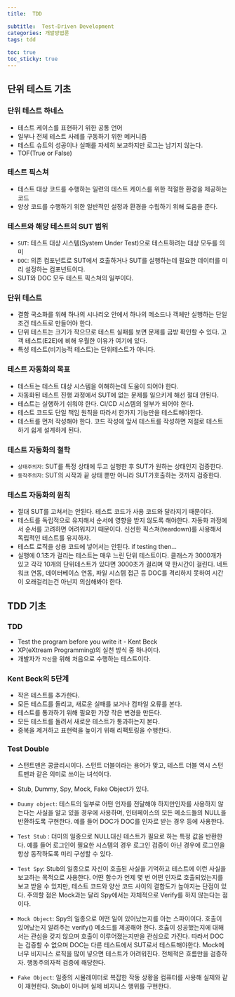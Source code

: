 ```yaml
---
title:  TDD

subtitle:  Test-Driven Development
categories: 개발방법론 
tags: tdd
 
toc: true
toc_sticky: true
---
```


  
## 단위 테스트 기초  
### 단위 테스트 하네스  
- 테스트 케이스를 표현하기 위한 공통 언어  
- 일부나 전체 테스트 사례를 구동하기 위한 메커니즘  
- 테스트 슈트의 성공이나 실패를 자세히 보고하지만 로그는 남기지 않는다.  
- TOF(True or False)  
  
### 테스트 픽스쳐  
- 테스트 대상 코드를 수행하는 일련의 테스트 케이스를 위한 적절한 환경을 제공하는 코드  
- 양상 코드를 수행하기 위한 일반적인 설정과 환경을 수립하기 위해 도움을 준다.  
  
### 테스트와 해당 테스트의 SUT 범위  
- `SUT`: 테스트 대상 시스템(System Under Test)으로 테스트하려는 대상 모두를 의미  
- `DOC`: 의존 컴포넌트로 SUT에서 호출하거나 SUT를 실행하는데 필요한 데이터를 미리 설정하는 컴포넌트이다.  
- SUT와 DOC 모두 테스트 픽스쳐의 일부이다.  
  
### 단위 테스트  
- 결함 국소화를 위해 하나의 시나리오 안에서 하나의 메소드나 객체만 실행하는 단일 조건 테스트로 만들어야 한다.  
- 단위 테스트는 크기가 작으므로 테스트 실패를 보면 문제를 금방 확인할 수 있다. 고객 테스트(E2E)에 비해 우월한 이유가 여기에 있다.  
- 특성 테스트(비기능적 테스트)는 단위테스트가 아니다.  
  
### 테스트 자동화의 목표  
- 테스트는 테스트 대상 시스템을 이해하는데 도움이 되어야 한다.  
- 자동화된 테스트 진행 과정에서 SUT에 없는 문제를 일으키게 해선 절대 안된다.  
- 테스트는 실행하기 쉬워야 한다. CI/CD 시스템의 일부가 되어야 한다.  
- 테스트 코드도 단일 책임 원칙을 따라서 한가지 기능만을 테스트해야한다.  
- 테스트를 먼저 작성해야 한다. 코드 작성에 앞서 테스트를 작성하면 저절로 테스트하기 쉽게 설계하게 된다.  
  
### 테스트 자동화의 철학  
- `상태주의자`: SUT를 특정 상태에 두고 실행한 후 SUT가 원하는 상태인지 검증한다.  
- `동작주의자`: SUT의 시작과 끝 상태 뿐만 아니라 SUT가호출하는 것까지 검증한다.  
  
### 테스트 자동화의 원칙  
- 절대 SUT를 고쳐서는 안된다. 테스트 코드가 사용 코드와 달라지기 때문이다.  
- 테스트를 독립적으로 유지해서 순서에 영향을 받지 않도록 해야한다. 자동화 과정에서 순서를 고려하면 어려워지기 때문이다. 신선한 픽스쳐(teardown)를 사용해서 독립적인 테스트를 유지하자.  
- 테스트 로직을 상용 코드에 넣어서는 안된다. if testing then...  
- 실행에 0.1초가 걸리는 테스트는 매우 느린 단위 테스트이다. 클래스가 3000개가 있고 각각 10개의 단위테스트가 있다면 3000초가 걸리며 약 한시간이 걸린다. 네트워크 연동, 데이터베이스 연동, 파일 시스템 접근 등 DOC를 격리하지 못하여 시간이 오래걸리는건 아닌지 의심해봐야 한다.  
  
## TDD 기초  
### TDD  
- Test the program before you write it - Kent Beck  
- XP(eXtream Programming)의 실천 방식 중 하나이다.  
- 개발자가 `자신`을 위해 처음으로 수행하는 테스트이다.  
  
### Kent Beck의 5단계  
- 작은 테스트를 추가한다.  
- 모든 테스트를 돌리고, 새로운 실패를 보거나 컴파일 오류를 본다.  
- 테스트를 통과하기 위해 필요한 가장 작은 변경을 만든다.  
- 모든 테스트를 돌려서 새로운 테스트가 통과하는지 본다.  
- 중복을 제거하고 표현력을 높이기 위해 리팩토링을 수행한다.  
  
### Test Double  
- 스턴트맨은 콩글리시이다. 스턴트 더블이라는 용어가 맞고, 테스트 더블 역시 스턴트맨과 같은 의미로 쓰이는 녀석이다.  
- Stub, Dummy, Spy, Mock, Fake Object가 있다.  
  
- `Duumy object`: 테스트의 일부로 어떤 인자를 전달해야 하지만인자를 사용하지 않는다는 사실을 알고 있을 경우에 사용하며, 인터페이스의 모든 메소드들의 NULL을 반환하도록 구현한다. 예를 들어 DOC가 DOC를 인자로 받는 경우 등에 사용한다.  
  
- `Test Stub` : 더미의 일종으로 NULL대신 테스트가 필요로 하는 특정 값을 반환한다. 예를 들어 로그인이 필요한 시스템의 경우 로그인 검증이 아닌 경우에 로그인을 항상 동작하도록 미리 구성할 수 있다.  
  
- `Test Spy`: Stub의 일종으로 자신이 호출된 사실을 기억하고 테스트에 이런 사실을 보고하는 목적으로 사용한다. 어떤 함수가 언제 몇 번 어떤 인자로 호출되었는지를 보고 받을 수 있지만, 테스트 코드와 양산 코드 사이의 결합도가 높아지는 단점이 있다. 주의할 점은 Mock과는 달리 Spy에서는 자체적으로 Verify를 하지 않는다는 점이다.  
  
- `Mock Object`: Spy의 일종으로 어떤 일이 있어났는지를 아는 스파이이다. 호출이 있어났는지 알려주는 verify() 메소드를 제공해야 한다. 호춣이 성공했는지에 대해서는 관심을 갖지 않으며 호출이 이루어졌는지만을 관심으로 가진다. 따라서 DOC는 검증할 수 없으며 DOC는 다른 테스트에서 SUT로서 테스트해야한다. Mock에 너무 비지니스 로직을 많이 넣으면 테스트가 어려워진다. 전체적은 흐름만을 검증하자. 행동주의자적 검증에 해당한다.  
  
- `Fake Object`: 일종의 시뮬레이터로 복잡한 작동 상황을 컴퓨터를 사용해 실제와 같이 재현한다. Stub이 아니며 실제 비지니스 행위를 구현한다.  

